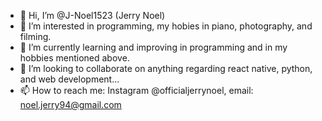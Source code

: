 
- 👋 Hi, I’m @J-Noel1523 (Jerry Noel)
- 👀 I’m interested in programming, my hobies in piano, photography, and filming.
- 🌱 I’m currently learning and improving in programming and in my hobbies mentioned above.
- 💞️ I’m looking to collaborate on anything regarding react native, python, and web development...
- 📫 How to reach me: Instagram @officialjerrynoel, email: noel.jerry94@gmail.com
<!---
J-Noel1523/J-Noel1523 is a ✨ special ✨ repository because its `README.md` (this file) appears on your GitHub profile.
You can click the Preview link to take a look at your changes.
--->
